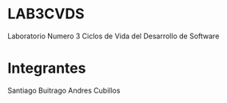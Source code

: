 # LAB3CVDS
Laboratorio Numero 3 Ciclos de Vida del Desarrollo de Software

# Integrantes 
Santiago Buitrago
Andres Cubillos
